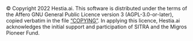 © Copyright 2022 Hestia.ai. This software is distributed under the terms of the Affero GNU General Public Licence version 3 (AGPL-3.0-or-later), 
copied verbatim in the file [“COPYING”](COPYING.md). In applying this licence, Hestia.ai acknowledges the initial support and participation of SITRA and the Migros Pioneer Fund.
